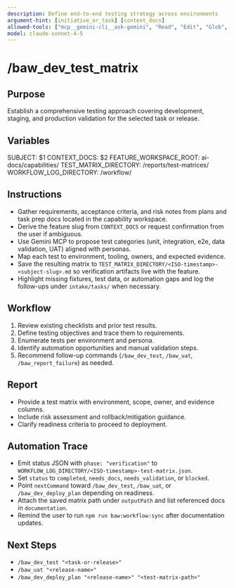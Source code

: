 ```yaml
---
description: Define end-to-end testing strategy across environments
argument-hint: [initiative_or_task] [context_docs]
allowed-tools: ["mcp__gemini-cli__ask-gemini", "Read", "Edit", "Glob", "Grep", "MultiEdit", "Bash"]
model: claude-sonnet-4-5
---
```


# /baw_dev_test_matrix

## Purpose
Establish a comprehensive testing approach covering development, staging, and production validation for the selected task or release.

## Variables
SUBJECT: $1
CONTEXT_DOCS: $2
FEATURE_WORKSPACE_ROOT: ai-docs/capabilities/
TEST_MATRIX_DIRECTORY: <feature-workspace>/reports/test-matrices/
WORKFLOW_LOG_DIRECTORY: <feature-workspace>/workflow/

## Instructions
- Gather requirements, acceptance criteria, and risk notes from plans and task prep docs located in the capability workspace.
- Derive the feature slug from `CONTEXT_DOCS` or request confirmation from the user if ambiguous.
- Use Gemini MCP to propose test categories (unit, integration, e2e, data validation, UAT) aligned with personas.
- Map each test to environment, tooling, owners, and expected evidence.
- Save the resulting matrix to `TEST_MATRIX_DIRECTORY/<ISO-timestamp>-<subject-slug>.md` so verification artifacts live with the feature.
- Highlight missing fixtures, test data, or automation gaps and log the follow-ups under `intake/tasks/` when necessary.

## Workflow
1. Review existing checklists and prior test results.
2. Define testing objectives and trace them to requirements.
3. Enumerate tests per environment and persona.
4. Identify automation opportunities and manual validation steps.
5. Recommend follow-up commands (`/baw_dev_test`, `/baw_uat`, `/baw_report_failure`) as needed.

## Report
- Provide a test matrix with environment, scope, owner, and evidence columns.
- Include risk assessment and rollback/mitigation guidance.
- Clarify readiness criteria to proceed to deployment.

## Automation Trace
- Emit status JSON with `phase: "verification"` to `WORKFLOW_LOG_DIRECTORY/<ISO-timestamp>-test-matrix.json`.
- Set `status` to `completed`, `needs_docs`, `needs_validation`, or `blocked`.
- Point `nextCommand` toward `/baw_dev_test`, `/baw_uat`, or `/baw_dev_deploy_plan` depending on readiness.
- Attach the saved matrix path under `outputPath` and list referenced docs in `documentation`.
- Remind the user to run `npm run baw:workflow:sync` after documentation updates.

## Next Steps
- `/baw_dev_test "<task-or-release>"`
- `/baw_uat "<release-name>"`
- `/baw_dev_deploy_plan "<release-name>" "<test-matrix-path>"`
